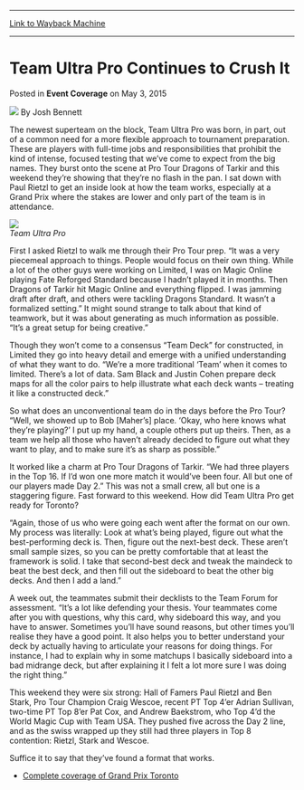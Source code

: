 
---
[Link to Wayback Machine](https://web.archive.org/web/20150505172957/http://magic.wizards.com/en/events/coverage/gptor15/team-ultra-pro-2015-05-03)

[_metadata_:author]:- "Josh Bennett"
[_metadata_:description]:- "The newest superteam on the block, Team Ultra Pro was born, in part, out of a common need for a more flexible approach to tournament preparation. These are players with full-time jobs and responsibilities that prohibit the kind of intense, focused testing that we’ve come to expect from the big names. They burst onto the scene at Pro Tour Dragons of Tarkir and this weekend they’re showing that they’re no flash in the pan."
[_metadata_:generator]:- "Drupal 7 (http://drupal.org)"
[_metadata_:node]:- "382331"
[_metadata_:publish_date]:- "2015-05-03"
[_metadata_:source]:- "div-main-content"
[_metadata_:title]:- "Team Ultra Pro Continues to Crush It"
[_metadata_:wayback_capture_timestamp]:- "2015-05-05 17:29:57"
[_metadata_:wayback_raw_url]:- "https://web.archive.org/web/20150505172957id_/http://magic.wizards.com/en/events/coverage/gptor15/team-ultra-pro-2015-05-03"
[_metadata_:wayback_url]:- "http://magic.wizards.com/en/events/coverage/gptor15/team-ultra-pro-2015-05-03"
---


Team Ultra Pro Continues to Crush It
====================================



 Posted in **Event Coverage**
 on May 3, 2015 






![](https://media.magic.wizards.com/styles/auth_small/public/images/person/authorpic_joshbennett.jpg)
By Josh Bennett











The newest superteam on the block, Team Ultra Pro was born, in part, out of a common need for a more flexible approach to tournament preparation. These are players with full-time jobs and responsibilities that prohibit the kind of intense, focused testing that we’ve come to expect from the big names. They burst onto the scene at Pro Tour Dragons of Tarkir and this weekend they’re showing that they’re no flash in the pan. I sat down with Paul Rietzl to get an inside look at how the team works, especially at a Grand Prix where the stakes are lower and only part of the team is in attendance.


![](https://media.wizards.com/2015/events/gptor15/gptor15_ultrapro-art.jpg)  
*Team Ultra Pro*



First I asked Rietzl to walk me through their Pro Tour prep. “It was a very piecemeal approach to things. People would focus on their own thing. While a lot of the other guys were working on Limited, I was on Magic Online playing Fate Reforged Standard because I hadn’t played it in months. Then Dragons of Tarkir hit Magic Online and everything flipped. I was jamming draft after draft, and others were tackling Dragons Standard. It wasn’t a formalized setting.” It might sound strange to talk about that kind of teamwork, but it was about generating as much information as possible. “It’s a great setup for being creative.”



Though they won’t come to a consensus “Team Deck” for constructed, in Limited they go into heavy detail and emerge with a unified understanding of what they want to do. “We’re a more traditional ‘Team’ when it comes to limited. There’s a lot of data. Sam Black and Justin Cohen prepare deck maps for all the color pairs to help illustrate what each deck wants – treating it like a constructed deck.”



So what does an unconventional team do in the days before the Pro Tour? “Well, we showed up to Bob [Maher’s] place. ‘Okay, who here knows what they’re playing?’ I put up my hand, a couple others put up theirs. Then, as a team we help all those who haven’t already decided to figure out what they want to play, and to make sure it’s as sharp as possible.”



It worked like a charm at Pro Tour Dragons of Tarkir. “We had three players in the Top 16. If I’d won one more match it would’ve been four. All but one of our players made Day 2.” This was not a small crew, all but one is a staggering figure. Fast forward to this weekend. How did Team Ultra Pro get ready for Toronto?



“Again, those of us who were going each went after the format on our own. My process was literally: Look at what’s being played, figure out what the best-performing deck is. Then, figure out the next-best deck. These aren’t small sample sizes, so you can be pretty comfortable that at least the framework is solid. I take that second-best deck and tweak the maindeck to beat the best deck, and then fill out the sideboard to beat the other big decks. And then I add a land.”



A week out, the teammates submit their decklists to the Team Forum for assessment. “It’s a lot like defending your thesis. Your teammates come after you with questions, why this card, why sideboard this way, and you have to answer. Sometimes you’ll have sound reasons, but other times you’ll realise they have a good point. It also helps you to better understand your deck by actually having to articulate your reasons for doing things. For instance, I had to explain why in some matchups I basically sideboard into a bad midrange deck, but after explaining it I felt a lot more sure I was doing the right thing.”



This weekend they were six strong: Hall of Famers Paul Rietzl and Ben Stark, Pro Tour Champion Craig Wescoe, recent PT Top 4’er Adrian Sullivan, two-time PT Top 8’er Pat Cox, and Andrew Baekstrom, who Top 4’d the World Magic Cup with Team USA. They pushed five across the Day 2 line, and as the swiss wrapped up they still had three players in Top 8 contention: Rietzl, Stark and Wescoe.



Suffice it to say that they’ve found a format that works.


* [Complete coverage of Grand Prix Toronto](/node/380921)






